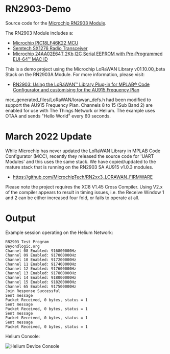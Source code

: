 # RN2903-Demo

Source code for the [Microchip RN2903 Module](https://www.beyondlogic.org/microchip-rn2903-lora-transceiver-breakout-board/).

The RN2903 Module includes a:
* [Microchip PIC18LF46K22 MCU](https://www.microchip.com/stellent/groups/picmicro_sg/documents/devicedoc/cn547043.pdf)
* [Semtech SX1276 Radio Transceiver](https://semtech--c.na98.content.force.com/sfc/dist/version/download/?oid=00DE0000000JelG&ids=0682R000006TQEPQA4&d=%2Fa%2F2R0000001Rbr%2F6EfVZUorrpoKFfvaF_Fkpgp5kzjiNyiAbqcpqh9qSjE&operationContext=DELIVERY&asPdf=true&viewId=05H2R000002WGmXUAW&dpt=)
* [Microchip 24AA02E64T 2Kb I2C Serial EEPROM with Pre-Programmed EUI-64™ MAC ID](https://ww1.microchip.com/downloads/en/DeviceDoc/24AA02E48-24AA025E48-24AA02E64-24AA025E64-Data-Sheet-20002124H.pdf)

This is a demo project using the Microchip LoRaWAN Library v01.10.00_beta Stack on the RN2903A Module. For more information, please visit:
* [RN2903: Using the LoRaWAN™ Library Plug-in for MPLAB® Code Configurator and customising for the AU915 Frequency Plan](https://www.beyondlogic.org/rn2903-using-the-lorawan-library-plug-in-for-mplab-code-configurator-and-customising-for-the-au915-frequency-plan/)

mcc_generated_files/LoRaWAN/lorawan_defs.h had been modified to support the AU915 Frequency Plan. Channels 8 to 15 (Sub Band 2) are enabled for use with The Things Network or Helium. The example uses OTAA and sends "Hello World" every 60 seconds.

# March 2022 Update

While Microchip has never updated the LoRaWAN Library in MPLAB Code Configurator (MCC), recently they released the source code for 'UART Modules' and this uses the same stack. We have copied/updated to the mature stack that is running on the RN2903 SA AU915 v1.0.3 modules. 
* https://github.com/MicrochipTech/RN2xx3_LORAWAN_FIRMWARE

Please note the project requires the XC8 V1.45 Cross Compiler. Using V2.x of the compiler appears to result in timing issues, i.e. the Receive Window 1 and 2 can be either increased four fold, or fails to operate at all. 

# Output

Example session operating on the Helium Network:

```
RN2903 Test Program
Beyondlogic.org
Channel 08 Enabled: 916800000Hz
Channel 09 Enabled: 917000000Hz
Channel 10 Enabled: 917200000Hz
Channel 11 Enabled: 917400000Hz
Channel 12 Enabled: 917600000Hz
Channel 13 Enabled: 917800000Hz
Channel 14 Enabled: 918000000Hz
Channel 15 Enabled: 918200000Hz
Channel 65 Enabled: 917500000Hz
Join Response Successful
Sent message
Packet Received, 0 bytes, status = 1
Sent message
Packet Received, 0 bytes, status = 1
Sent message
Packet Received, 0 bytes, status = 1
Sent message
Packet Received, 0 bytes, status = 1
```

Helium Console:

![Helium Device Console](https://beyondlogic.org/i/Helium_EventLog.png)
